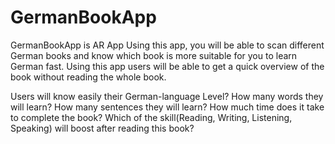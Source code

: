 # GermanBookApp
GermanBookApp is AR App
Using this app, you will be able to scan different German books and know which book is more suitable for you to learn German fast.
Using this app users will be able to get a quick overview of the book without reading the whole book.

Users will know easily their German-language Level?
How many words they will learn?
How many sentences they will learn?
How much time does it take to complete the book?
Which of the skill(Reading, Writing, Listening, Speaking) will boost after reading this book?

